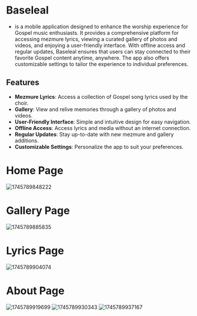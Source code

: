 # Baseleal

- is a mobile application designed to enhance the worship experience for Gospel music enthusiasts. It provides a comprehensive platform for accessing mezmure lyrics, viewing a curated gallery of photos and videos, and enjoying a user-friendly interface. With offline access and regular updates, Baseleal ensures that users can stay connected to their favorite Gospel content anytime, anywhere. The app also offers customizable settings to tailor the experience to individual preferences.

## Features

- **Mezmure Lyrics**: Access a collection of Gospel song lyrics used by the choir.
- **Gallery**: View and relive memories through a gallery of photos and videos.
- **User-Friendly Interface**: Simple and intuitive design for easy navigation.
- **Offline Access**: Access lyrics and media without an internet connection.
- **Regular Updates**: Stay up-to-date with new mezmure and gallery additions.
- **Customizable Settings**: Personalize the app to suit your preferences.

# Home Page

![1745789848222](image/README/1745789848222.png)

# Gallery Page

![1745789885835](image/README/1745789885835.png)

# Lyrics Page

![1745789904074](image/README/1745789904074.png)

# About Page

![1745789919699](image/README/1745789919699.png)
![1745789930343](image/README/1745789930343.png)
![1745789937167](image/README/1745789937167.png)
